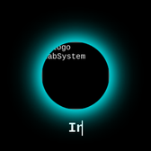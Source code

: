 <!DOCTYPE html>
<html lang="pt-br">
<head>
  <meta charset="UTF-8" />
  <meta name="viewport" content="width=device-width, initial-scale=1.0" />
  <title>LabSystem Boot</title>
  <style>
    html, body {
      margin: 0;
      padding: 0;
      height: 100%;
      background: #000;
      font-family: 'Courier New', monospace;
      color: #fff;
      overflow: hidden;
    }
    canvas {
      position: fixed;
      top: 0;
      left: 0;
      z-index: 0;
    }
    .intro {
      position: fixed;
      top: 0;
      left: 0;
      width: 100%;
      height: 100%;
      display: flex;
      flex-direction: column;
      align-items: center;
      justify-content: center;
      z-index: 1;
    }
    .logo {
      width: 120px;
      height: 120px;
      border-radius: 50%;
      margin-bottom: 20px;
      box-shadow: 0 0 20px #00f6ff, 0 0 40px #00f6ff, 0 0 60px #00f6ff;
      animation: pulse 2s infinite;
    }
    @keyframes pulse {
      0% { transform: scale(1); opacity: 1; }
      50% { transform: scale(1.05); opacity: 0.9; }
      100% { transform: scale(1); opacity: 1; }
    }
    .title {
      font-size: 1.5rem;
      font-weight: bold;
      color: #ffffff;
      margin-bottom: 40px;
      white-space: nowrap;
      overflow: hidden;
      border-right: 2px solid #fff;
      animation: typing 2.5s steps(40, end) forwards;
    }
    @keyframes typing {
      from { width: 0 }
      to { width: 100% }
    }
    .buttons {
      position: absolute;
      bottom: 60px;
      display: flex;
      gap: 20px;
      z-index: 2;
    }
    .btn {
      background: #00f6ff;
      color: #000;
      padding: 10px 20px;
      font-weight: bold;
      border-radius: 5px;
      text-decoration: none;
      opacity: 0;
      transform: translateX(0);
      transition: transform 0.5s ease, opacity 0.5s ease;
    }
    .btn.access {
      animation: slideInRight 0.8s ease 2.9s forwards;
    }
    .btn.labriolag {
      animation: slideInLeft 0.8s ease 2.9s forwards;
    }
    @keyframes slideInRight {
      from { transform: translateX(100px); opacity: 0; }
      to { transform: translateX(0); opacity: 1; }
    }
    @keyframes slideInLeft {
      from { transform: translateX(-100px); opacity: 0; }
      to { transform: translateX(0); opacity: 1; }
    }
    /* Oculta o player do YouTube */
    .audio {
      position: absolute;
      width: 0;
      height: 0;
      overflow: hidden;
    }
  </style>
</head>
<body>
  <canvas id="particles"></canvas>

  <div class="intro">
    <img src="https://blogger.googleusercontent.com/img/b/R29vZ2xl/AVvXsEi7T-L3I1t95j33Pu9cdst8hHJShqSHsjSu09-kpkNNWxkb1R2hhTSqdr3DGtTmv74y6gxla4YUaGzThga3M1UaJcPuterWAMycodowVFBpHRMmRPmOmI3zpexmBBaiHg6Mvb24ggw1dcJ3Hh8CZFRho4PjBcGxhRzR9rkcx-x1hpLpHBlEmIEyRwE3n-By/s756/20250918_001110.png" alt="Logo LabSystem" class="logo" />
    <div class="title">Inicializando LabSystem Store...</div>
    <div class="buttons">
      <a href="https://guilabriolag.github.io/LabSpace/LabSystem/testeREADME" class="btn access">🧭 Acessar</a>
      <a href="https://guilabriolag.github.io/HUB/" class="btn labriolag">🧠 Labriolag</a>
    </div>
  </div>

  <!-- Som de fundo via YouTube -->
  <div class="audio">
    <iframe width="0" height="0" src="https://www.youtube.com/embed/CzfYPv4MtOM?autoplay=1&loop=1&playlist=CzfYPv4MtOM" frameborder="0" allow="autoplay"></iframe>
  </div>

  <script>
    const canvas = document.getElementById('particles');
    const ctx = canvas.getContext('2d');
    let particlesArray;

    canvas.width = window.innerWidth;
    canvas.height = window.innerHeight;

    window.addEventListener('resize', () => {
      canvas.width = window.innerWidth;
      canvas.height = window.innerHeight;
      init();
    });

    class Particle {
      constructor() {
        this.x = Math.random() * canvas.width;
        this.y = Math.random() * canvas.height;
        this.size = Math.random() * 2 + 1;
        this.speedX = Math.random() * 1 - 0.5;
        this.speedY = Math.random() * 1 - 0.5;
        this.color = Math.random() < 0.95 ? '#00f6ff' : '#ffe600'; // 95% azul, 5% amarelo raio
      }
      update() {
        this.x += this.speedX;
        this.y += this.speedY;
        if (this.x < 0 || this.x > canvas.width) this.speedX *= -1;
        if (this.y < 0 || this.y > canvas.height) this.speedY *= -1;
      }
      draw() {
        ctx.fillStyle = this.color;
        ctx.beginPath();
        ctx.arc(this.x, this.y, this.size, 0, Math.PI * 2);
        ctx.fill();
      }
    }

    function init() {
      particlesArray = [];
      for (let i = 0; i < 120; i++) {
        particlesArray.push(new Particle());
      }
    }

    function animate() {
      ctx.clearRect(0, 0, canvas.width, canvas.height);
      particlesArray.forEach(p => {
        p.update();
        p.draw();
      });
      requestAnimationFrame(animate);
    }

    init();
    animate();
  </script>
</body>
</html>
